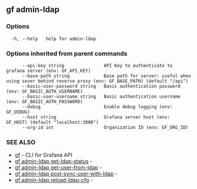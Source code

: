 ## gf admin-ldap



### Options

```
  -h, --help   help for admin-ldap
```

### Options inherited from parent commands

```
      --api-key string               API Key to authenticate to grafana server (env: GF_API_KEY)
      --base-path string             Base path for server: useful when using sever behind reverse proxy (env: GF_BASE_PATH) (default "/api")
      --basic-user-password string   Basic authentication password (env: GF_BASIC_AUTH_USERNAME)
      --basic-user-username string   Basic authentication username (env: GF_BASIC_AUTH_PASSWORD)
      --debug                        Enable debug logging (env: GF_DEBUG)
      --host string                  Grafana server host (env: GF_HOST) (default "localhost:3000")
      --org-id int                   Organization ID (env: GF_ORG_ID)
```

### SEE ALSO

* [gf](gf.md)	 - CLI for Grafana API
* [gf admin-ldap get-ldap-status](gf_admin-ldap_get-ldap-status.md)	 - 
* [gf admin-ldap get-user-from-ldap](gf_admin-ldap_get-user-from-ldap.md)	 - 
* [gf admin-ldap post-sync-user-with-ldap](gf_admin-ldap_post-sync-user-with-ldap.md)	 - 
* [gf admin-ldap reload-ldap-cfg](gf_admin-ldap_reload-ldap-cfg.md)	 - 

